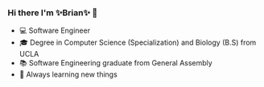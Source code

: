 ### Hi there I'm ✨Brian✨ 👋

<ul>
  <li>💻 Software Engineer </li>
  <li>🎓 Degree in Computer Science (Specialization) and Biology (B.S) from UCLA </li>
  <li>📚 Software Engineering graduate from General Assembly </li>
  <li>📓 Always learning new things </li>
</ul>
<!--
**brianhung7/brianhung7** is a ✨ _special_ ✨ repository because its `README.md` (this file) appears on your GitHub profile.

Here are some ideas to get you started:

- 🔭 I’m currently working on ...
- 🌱 I’m currently learning ...
- 👯 I’m looking to collaborate on ...
- 🤔 I’m looking for help with ...
- 💬 Ask me about ...
- 📫 How to reach me: ...
- 😄 Pronouns: ...
- ⚡ Fun fact: ...
-->

